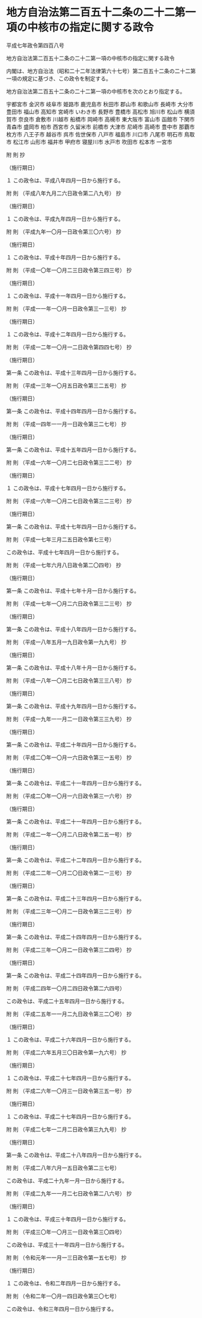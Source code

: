 # 地方自治法第二百五十二条の二十二第一項の中核市の指定に関する政令

平成七年政令第四百八号

地方自治法第二百五十二条の二十二第一項の中核市の指定に関する政令

内閣は、地方自治法（昭和二十二年法律第六十七号）第二百五十二条の二十二第一項の規定に基づき、この政令を制定する。

地方自治法第二百五十二条の二十二第一項の中核市を次のとおり指定する。

宇都宮市 金沢市 岐阜市 姫路市 鹿児島市 秋田市 郡山市 和歌山市 長崎市 大分市 豊田市 福山市 高知市 宮崎市 いわき市 長野市 豊橋市 高松市 旭川市 松山市 横須賀市 奈良市 倉敷市 川越市 船橋市 岡崎市 高槻市 東大阪市 富山市 函館市 下関市 青森市 盛岡市 柏市 西宮市 久留米市 前橋市 大津市 尼崎市 高崎市 豊中市 那覇市 枚方市 八王子市 越谷市 呉市 佐世保市 八戸市 福島市 川口市 八尾市 明石市 鳥取市 松江市 山形市 福井市 甲府市 寝屋川市 水戸市 吹田市 松本市 一宮市

附 則 抄

（施行期日）

１ この政令は、平成八年四月一日から施行する。

附 則 （平成八年九月二六日政令第二八九号） 抄

（施行期日）

１ この政令は、平成九年四月一日から施行する。

附 則 （平成九年一〇月一日政令第三〇六号） 抄

（施行期日）

１ この政令は、平成十年四月一日から施行する。

附 則 （平成一〇年一〇月二三日政令第三四三号） 抄

（施行期日）

１ この政令は、平成十一年四月一日から施行する。

附 則 （平成一一年一〇月一日政令第三一三号） 抄

（施行期日）

１ この政令は、平成十二年四月一日から施行する。

附 則 （平成一二年一〇月一二日政令第四四七号） 抄

（施行期日）

第一条 この政令は、平成十三年四月一日から施行する。

附 則 （平成一三年一〇月五日政令第三二五号） 抄

（施行期日）

第一条 この政令は、平成十四年四月一日から施行する。

附 則 （平成一四年一一月一日政令第三二七号） 抄

（施行期日）

第一条 この政令は、平成十五年四月一日から施行する。

附 則 （平成一六年一〇月二七日政令第三二二号） 抄

（施行期日）

１ この政令は、平成十七年四月一日から施行する。

附 則 （平成一六年一〇月二七日政令第三二三号） 抄

（施行期日）

第一条 この政令は、平成十七年四月一日から施行する。

附 則 （平成一七年三月二五日政令第七三号）

この政令は、平成十七年四月一日から施行する。

附 則 （平成一七年六月八日政令第二〇四号） 抄

（施行期日）

第一条 この政令は、平成十七年十月一日から施行する。

附 則 （平成一七年一〇月二六日政令第三二三号） 抄

（施行期日）

第一条 この政令は、平成十八年四月一日から施行する。

附 則 （平成一八年五月一九日政令第一九九号） 抄

（施行期日）

第一条 この政令は、平成十八年十月一日から施行する。

附 則 （平成一八年一〇月二七日政令第三三八号） 抄

（施行期日）

第一条 この政令は、平成十九年四月一日から施行する。

附 則 （平成一九年一一月二一日政令第三三九号） 抄

（施行期日）

第一条 この政令は、平成二十年四月一日から施行する。

附 則 （平成二〇年一〇月一六日政令第三一五号） 抄

（施行期日）

第一条 この政令は、平成二十一年四月一日から施行する。

附 則 （平成二〇年一〇月一六日政令第三一六号） 抄

（施行期日）

第一条 この政令は、平成二十一年四月一日から施行する。

附 則 （平成二一年一〇月二八日政令第二五一号） 抄

（施行期日）

第一条 この政令は、平成二十二年四月一日から施行する。

附 則 （平成二二年一〇月二〇日政令第二一三号） 抄

（施行期日）

第一条 この政令は、平成二十三年四月一日から施行する。

附 則 （平成二三年一〇月二一日政令第三二三号） 抄

（施行期日）

第一条 この政令は、平成二十四年四月一日から施行する。

附 則 （平成二三年一〇月二一日政令第三二四号） 抄

（施行期日）

第一条 この政令は、平成二十四年四月一日から施行する。

附 則 （平成二四年一〇月二四日政令第二六四号）

この政令は、平成二十五年四月一日から施行する。

附 則 （平成二五年一一月二九日政令第三二〇号） 抄

（施行期日）

１ この政令は、平成二十六年四月一日から施行する。

附 則 （平成二六年五月三〇日政令第一九六号） 抄

（施行期日）

１ この政令は、平成二十七年四月一日から施行する。

附 則 （平成二六年一〇月三一日政令第三五一号） 抄

（施行期日）

１ この政令は、平成二十七年四月一日から施行する。

附 則 （平成二七年一二月二日政令第三九九号） 抄

（施行期日）

第一条 この政令は、平成二十八年四月一日から施行する。

附 則 （平成二八年六月一五日政令第二三七号）

この政令は、平成二十九年一月一日から施行する。

附 則 （平成二九年一一月二七日政令第二八六号） 抄

（施行期日）

１ この政令は、平成三十年四月一日から施行する。

附 則 （平成三〇年一〇月三一日政令第三〇四号）

この政令は、平成三十一年四月一日から施行する。

附 則 （令和元年一一月一三日政令第一五七号） 抄

（施行期日）

１ この政令は、令和二年四月一日から施行する。

附 則 （令和二年一〇月一四日政令第三〇七号）

この政令は、令和三年四月一日から施行する。
